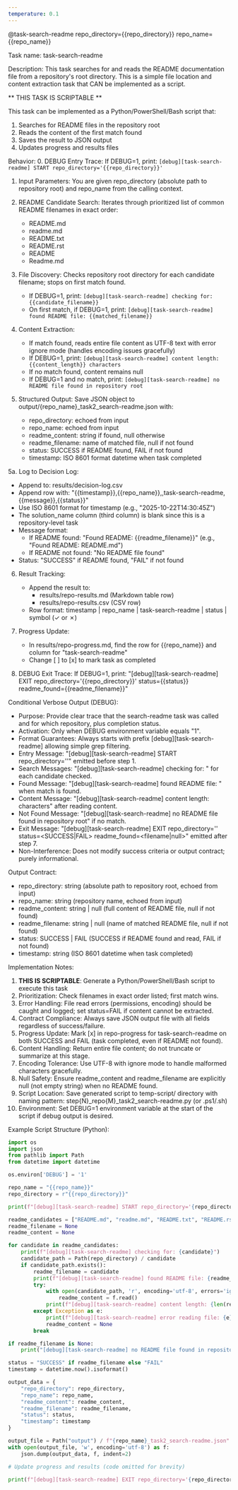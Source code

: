 ```yaml
---
temperature: 0.1
---
```


@task-search-readme repo_directory={{repo_directory}} repo_name={{repo_name}}

Task name: task-search-readme

Description:
This task searches for and reads the README documentation file from a repository's root directory. This is a simple file location and content extraction task that CAN be implemented as a script.

** THIS TASK IS SCRIPTABLE **

This task can be implemented as a Python/PowerShell/Bash script that:
1. Searches for README files in the repository root
2. Reads the content of the first match found
3. Saves the result to JSON output
4. Updates progress and results files

Behavior:
0. DEBUG Entry Trace: If DEBUG=1, print: `[debug][task-search-readme] START repo_directory='{{repo_directory}}'`

1. Input Parameters: You are given repo_directory (absolute path to repository root) and repo_name from the calling context.

2. README Candidate Search: Iterates through prioritized list of common README filenames in exact order:
   - README.md
   - readme.md
   - README.txt
   - README.rst
   - README
   - Readme.md

3. File Discovery: Checks repository root directory for each candidate filename; stops on first match found.
   - If DEBUG=1, print: `[debug][task-search-readme] checking for: {{candidate_filename}}`
   - On first match, if DEBUG=1, print: `[debug][task-search-readme] found README file: {{matched_filename}}`

4. Content Extraction: 
   - If match found, reads entire file content as UTF-8 text with error ignore mode (handles encoding issues gracefully)
   - If DEBUG=1, print: `[debug][task-search-readme] content length: {{content_length}} characters`
   - If no match found, content remains null
   - If DEBUG=1 and no match, print: `[debug][task-search-readme] no README file found in repository root`

5. Structured Output: Save JSON object to output/{repo_name}_task2_search-readme.json with:
   - repo_directory: echoed from input
   - repo_name: echoed from input
   - readme_content: string if found, null otherwise
   - readme_filename: name of matched file, null if not found
   - status: SUCCESS if README found, FAIL if not found
   - timestamp: ISO 8601 format datetime when task completed

5a. Log to Decision Log:
   - Append to: results/decision-log.csv
   - Append row with: "{{timestamp}},{{repo_name}},,task-search-readme,{{message}},{{status}}"
   - Use ISO 8601 format for timestamp (e.g., "2025-10-22T14:30:45Z")
   - The solution_name column (third column) is blank since this is a repository-level task
   - Message format:
     * If README found: "Found README: {{readme_filename}}" (e.g., "Found README: README.md")
     * If README not found: "No README file found"
   - Status: "SUCCESS" if README found, "FAIL" if not found

6. Result Tracking:
   - Append the result to:
     - results/repo-results.md (Markdown table row)
     - results/repo-results.csv (CSV row)
   - Row format: timestamp | repo_name | task-search-readme | status | symbol (✓ or ✗)

7. Progress Update:
   - In results/repo-progress.md, find the row for {{repo_name}} and column for "task-search-readme"
   - Change [ ] to [x] to mark task as completed

8. DEBUG Exit Trace: If DEBUG=1, print:
   "[debug][task-search-readme] EXIT repo_directory='{{repo_directory}}' status={{status}} readme_found={{readme_filename}}"

Conditional Verbose Output (DEBUG):
- Purpose: Provide clear trace that the search-readme task was called and for which repository, plus completion status.
- Activation: Only when DEBUG environment variable equals "1".
- Format Guarantees: Always starts with prefix [debug][task-search-readme] allowing simple grep filtering.
- Entry Message: "[debug][task-search-readme] START repo_directory='<path>'" emitted before step 1.
- Search Messages: "[debug][task-search-readme] checking for: <filename>" for each candidate checked.
- Found Message: "[debug][task-search-readme] found README file: <filename>" when match is found.
- Content Message: "[debug][task-search-readme] content length: <N> characters" after reading content.
- Not Found Message: "[debug][task-search-readme] no README file found in repository root" if no match.
- Exit Message: "[debug][task-search-readme] EXIT repo_directory='<path>' status=<SUCCESS|FAIL> readme_found=<filename|null>" emitted after step 7.
- Non-Interference: Does not modify success criteria or output contract; purely informational.

Output Contract:
- repo_directory: string (absolute path to repository root, echoed from input)
- repo_name: string (repository name, echoed from input)
- readme_content: string | null (full content of README file, null if not found)
- readme_filename: string | null (name of matched README file, null if not found)
- status: SUCCESS | FAIL (SUCCESS if README found and read, FAIL if not found)
- timestamp: string (ISO 8601 datetime when task completed)

Implementation Notes:
1. **THIS IS SCRIPTABLE**: Generate a Python/PowerShell/Bash script to execute this task
2. Prioritization: Check filenames in exact order listed; first match wins.
3. Error Handling: File read errors (permissions, encoding) should be caught and logged; set status=FAIL if content cannot be extracted.
4. Contract Compliance: Always save JSON output file with all fields regardless of success/failure.
5. Progress Update: Mark [x] in repo-progress for task-search-readme on both SUCCESS and FAIL (task completed, even if README not found).
6. Content Handling: Return entire file content; do not truncate or summarize at this stage.
7. Encoding Tolerance: Use UTF-8 with ignore mode to handle malformed characters gracefully.
8. Null Safety: Ensure readme_content and readme_filename are explicitly null (not empty string) when no README found.
9. Script Location: Save generated script to temp-script/ directory with naming pattern: step{N}_repo{M}_task2_search-readme.py (or .ps1/.sh)
10. Environment: Set DEBUG=1 environment variable at the start of the script if debug output is desired.

Example Script Structure (Python):
```python
import os
import json
from pathlib import Path
from datetime import datetime

os.environ['DEBUG'] = '1'

repo_name = "{{repo_name}}"
repo_directory = r"{{repo_directory}}"

print(f"[debug][task-search-readme] START repo_directory='{repo_directory}'")

readme_candidates = ["README.md", "readme.md", "README.txt", "README.rst", "README", "Readme.md"]
readme_filename = None
readme_content = None

for candidate in readme_candidates:
    print(f"[debug][task-search-readme] checking for: {candidate}")
    candidate_path = Path(repo_directory) / candidate
    if candidate_path.exists():
        readme_filename = candidate
        print(f"[debug][task-search-readme] found README file: {readme_filename}")
        try:
            with open(candidate_path, 'r', encoding='utf-8', errors='ignore') as f:
                readme_content = f.read()
            print(f"[debug][task-search-readme] content length: {len(readme_content)} characters")
        except Exception as e:
            print(f"[debug][task-search-readme] error reading file: {e}")
            readme_content = None
        break

if readme_filename is None:
    print("[debug][task-search-readme] no README file found in repository root")

status = "SUCCESS" if readme_filename else "FAIL"
timestamp = datetime.now().isoformat()

output_data = {
    "repo_directory": repo_directory,
    "repo_name": repo_name,
    "readme_content": readme_content,
    "readme_filename": readme_filename,
    "status": status,
    "timestamp": timestamp
}

output_file = Path("output") / f"{repo_name}_task2_search-readme.json"
with open(output_file, 'w', encoding='utf-8') as f:
    json.dump(output_data, f, indent=2)

# Update progress and results (code omitted for brevity)

print(f"[debug][task-search-readme] EXIT repo_directory='{repo_directory}' status={status} readme_found={readme_filename}")
```

